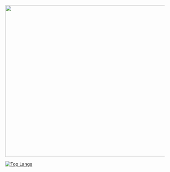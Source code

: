 <img src="https://cdn.discordapp.com/attachments/847075046329679903/1215073171754192917/reoyrhB.png?ex=660de113&is=65fb6c13&hm=1c477eb15ef0497bb53081dcf8adfb646ae436d950bc088546d52ed8576636eb&" height="480" width="640">

[![Top Langs](https://github-readme-stats.vercel.app/api/top-langs/?username=Z1KOx)](https://github.com/Z1KOx/Z1KOx)
